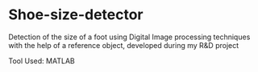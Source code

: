 # Shoe-size-detector

Detection of the size of a foot using Digital Image processing techniques with the help of a reference object, developed during my R&D project

Tool Used: MATLAB
